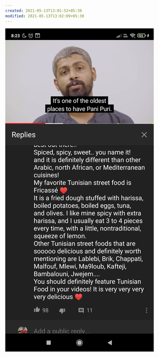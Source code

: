 ```yaml
---
created: 2021-05-13T13:01:52+05:30
modified: 2021-05-13T13:02:09+05:30
---
```


![Image](./image_picker7462394799650128733.jpg)
